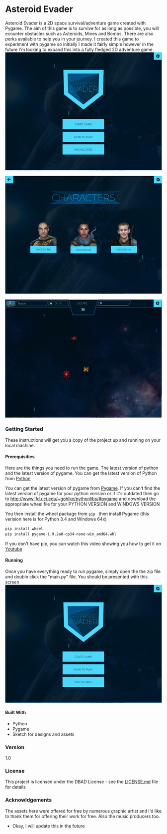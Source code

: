 # Asteroid Evader
Asteroid Evader is a 2D space survival/adventure game created with Pygame. The aim of this game is to survive for as long as possible, you will ecounter obstacles such as Asteroids, Mines and Bombs. There are also perks available to help you in your journey. I created this game to experiment with pygame so initially I made it fairly simple however in the future I'm looking to expand this into a fully fledged 2D adventure game.
![Alt text](5.PNG)

![Alt text](3.PNG)

![Alt text](4.PNG)

### Getting Started
These instructions will get you a copy of the project up and running on your local machine.

#### Prerequisities
Here are the things you need to run the game. The latest version of python and the latest version of pygame. You can get the latest version of Python from [Python](https://www.python.org/)

You can get the latest version of pygame from [Pygame](http://www.pygame.org/download.shtml). If you can't find the latest version of pygame for your python verision or if it's outdated then go to http://www.lfd.uci.edu/~gohlke/pythonlibs/#pygame and download the appropriate wheel file for your PYTHON VERSION and WINDOWS VERSION

You then install the wheel package from ```pip ``` then install Pygame (this verision here is for Python 3.4 and Windows 64x)
```sh
pip install wheel
pip install pygame‑1.9.2a0‑cp34‑none‑win_amd64.whl
```
If you don't have pip, you can watch this video showing you how to get it on [Youtube](https://www.youtube.com/watch?v=zPMr0lEMqpo)

#### Running
Once you have everything ready to run pygame, simply open the the zip file and double click the "main.py" file. You should be presented with this screen
![Alt text](5.PNG)

#### Built With
- Python
- Pygame
- Sketch for designs and assets

### Version
1.0

### License
This project is licensed under the DBAD License - see the [LICENSE.md](http://www.dbad-license.org/) file for details

### Acknowldgements
The assets here were offered for free by numerous graphic artist and I'd like to thank them for offering their work for free. Also the music producers too.
- Okay, I will update this in the future

